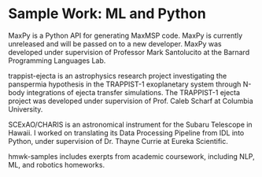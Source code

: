 # Sample Work: ML and Python
MaxPy is a Python API for generating MaxMSP code. MaxPy is currently unreleased and will be passed on to a new developer. MaxPy was developed under supervision of Professor Mark Santolucito at the Barnard Programming Languages Lab.  

trappist-ejecta is an astrophysics research project investigating the panspermia hypothesis in the TRAPPIST-1 exoplanetary system through N-body integrations of ejecta transfer simulations. The TRAPPIST-1 ejecta project was developed under supervision of Prof. Caleb Scharf at Columbia University.

SCExAO/CHARIS is an astronomical instrument for the Subaru Telescope in Hawaii. I worked on translating its Data Processing Pipeline from IDL into Python, under supervision of Dr. Thayne Currie at Eureka Scientific. 

hmwk-samples includes exerpts from academic coursework, including NLP, ML, and robotics homeworks. 
